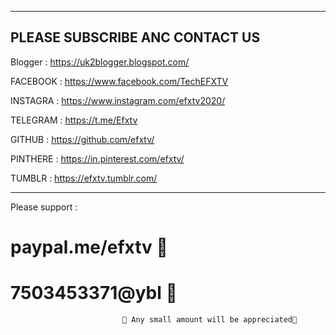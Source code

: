 --------------------------------
PLEASE SUBSCRIBE ANC CONTACT US
--------------------------------
Blogger  : https://uk2blogger.blogspot.com/

FACEBOOK : https://www.facebook.com/TechEFXTV

INSTAGRA : https://www.instagram.com/efxtv2020/

TELEGRAM : https://t.me/Efxtv

GITHUB   : https://github.com/efxtv/

PINTHERE : https://in.pinterest.com/efxtv/

TUMBLR   : https://efxtv.tumblr.com/

--------------------------------

Please support : 
# paypal.me/efxtv  🤝 
                                            
# 7503453371@ybl  🤝 
                                          

                             🤝 Any small amount will be appreciated🤝
